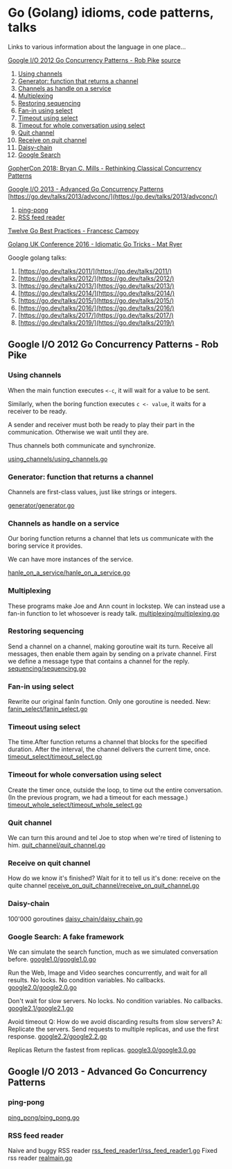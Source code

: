 # Go (Golang) idioms, code patterns, talks
Links to various information about the language in one place...

[Google I/O 2012 Go Concurrency Patterns - Rob Pike](https://www.youtube.com/watch?v=f6kdp27TYZs)
[source](https://go.dev/talks/2012/concurrency/support/)
1. [Using channels](#using-channels)
1. [Generator: function that returns a channel](#generator-function-that-returns-a-channel)
1. [Channels as handle on a service](#channels-as-handle-on-a-service)
1. [Multiplexing](#multiplexing)
1. [Restoring sequencing](#restoring-sequencing)
1. [Fan-in using select](#fan-in-using-select)
1. [Timeout using select](#timeout-using-select)
1. [Timeout for whole conversation using select](#timeout-for-whole-conversation-using-select)
1. [Quit channel](#quit-channel)
1. [Receive on quit channel](#receive-on-quit-channel)
1. [Daisy-chain](#daisy-chain)
1. [Google Search](#google-search-a-fake-framework)

[GopherCon 2018: Bryan C. Mills - Rethinking Classical Concurrency Patterns](https://www.youtube.com/watch?v=5zXAHh5tJqQ)

[Google I/O 2013 - Advanced Go Concurrency Patterns](https://www.youtube.com/watch?v=QDDwwePbDtw)
[https://go.dev/talks/2013/advconc/](https://go.dev/talks/2013/advconc/)
1. [ping-pong](#ping-pong)
1. [RSS feed reader](#rss-feed-reader)

[Twelve Go Best Practices - Francesc Campoy](https://www.youtube.com/watch?v=8D3Vmm1BGoY)

[Golang UK Conference 2016 - Idiomatic Go Tricks - Mat Ryer](https://www.youtube.com/watch?v=yeetIgNeIkc)


Google golang talks:
1. [https://go.dev/talks/2011/](https://go.dev/talks/2011/)
1. [https://go.dev/talks/2012/](https://go.dev/talks/2012/)
1. [https://go.dev/talks/2013/](https://go.dev/talks/2013/)
1. [https://go.dev/talks/2014/](https://go.dev/talks/2014/)
1. [https://go.dev/talks/2015/](https://go.dev/talks/2015/)
1. [https://go.dev/talks/2016/](https://go.dev/talks/2016/)
1. [https://go.dev/talks/2017/](https://go.dev/talks/2017/)
1. [https://go.dev/talks/2019/](https://go.dev/talks/2019/)


## Google I/O 2012 Go Concurrency Patterns - Rob Pike
### Using channels

When the main function executes `<-c`, it will wait for a value to be sent.

Similarly, when the boring function executes `c <- value`, it waits for a
receiver to be ready.

A sender and receiver must both be ready to play their part in the communication.
Otherwise we wait until they are.

Thus channels both communicate and synchronize.

[using_channels/using_channels.go](using_channels/using_channels.go)


### Generator: function that returns a channel

Channels are first-class values, just like strings or integers.

[generator/generator.go](generator/generator.go)


### Channels as handle on a service
Our boring function returns a channel that lets us communicate with the boring service it provides.

We can have more instances of the service.

[hanle_on_a_service/hanle_on_a_service.go](hanle_on_a_service/hanle_on_a_service.go)


### Multiplexing
These programs make Joe and Ann count in lockstep.
We can instead use a fan-in function to let whosoever is ready talk.
[multiplexing/multiplexing.go](multiplexing/multiplexing.go)


### Restoring sequencing
Send a channel on a channel, making goroutine wait its turn.
Receive all messages, then enable them again by sending on a private channel.
First we define a message type that contains a channel for the reply.
[sequencing/sequencing.go](sequencing/sequencing.go)


### Fan-in using select
Rewrite our original fanIn function. Only one goroutine is needed. New:
[fanin_select/fanin_select.go](fanin_select/fanin_select.go)


### Timeout using select
The time.After function returns a channel that blocks for the specified duration.
After the interval, the channel delivers the current time, once.
[timeout_select/timeout_select.go](timeout_select/timeout_select.go)


### Timeout for whole conversation using select
Create the timer once, outside the loop, to time out the entire conversation.
(In the previous program, we had a timeout for each message.)
[timeout_whole_select/timeout_whole_select.go](timeout_whole_select/timeout_whole_select.go)


### Quit channel
We can turn this around and tel Joe to stop when we're tired of listening to him.
[quit_channel/quit_channel.go](quit_channel/quit_channel.go)


### Receive on quit channel
How do we know it's finished? Wait for it to tell us it's done: receive on the quite channel
[receive_on_quit_channel/receive_on_quit_channel.go](receive_on_quit_channel/receive_on_quit_channel.go)


### Daisy-chain
100'000 goroutines
[daisy_chain/daisy_chain.go](daisy_chain/daisy_chain.go)

### Google Search: A fake framework
We can simulate the search function, much as we simulated conversation before.
[google1.0/google1.0.go](google1.0/google1.0.go)

Run the Web, Image and Video searches concurrently, and wait for all results.
No locks. No condition variables. No callbacks.
[google2.0/google2.0.go](google2.0/google2.0.go)


Don't wait for slow servers. No locks. No condition variables. No callbacks.
[google2.1/google2.1.go](google2.1/google2.1.go)

Avoid timeout
Q: How do we avoid discarding results from slow servers?
A: Replicate the servers. Send requests to multiple replicas, and use the first response.
[google2.2/google2.2.go](google2.2/google2.2.go)

Replicas
Return the fastest from replicas.
[google3.0/google3.0.go](google3.0/google3.0.go)

## Google I/O 2013 - Advanced Go Concurrency Patterns

### ping-pong
[ping_pong/ping_pong.go](ping_pong/ping_pong.go)

### RSS feed reader
Naive and buggy RSS reader [rss_feed_reader1/rss_feed_reader1.go](rss_feed_reader1/rss_feed_reader1.go)
Fixed rss reader [realmain.go](https://go.dev/talks/2013/advconc/realmain/realmain.go)

